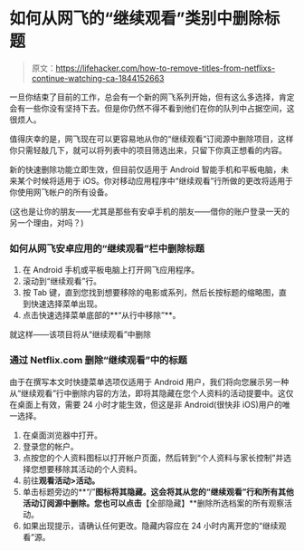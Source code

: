 # 如何从网飞的“继续观看”类别中删除标题

> 原文：<https://lifehacker.com/how-to-remove-titles-from-netflixs-continue-watching-ca-1844152663>

一旦你结束了目前的工作，总会有一个新的网飞系列开始，但有这么多选择，肯定会有一些你没有坚持下去。但是你仍然不得不看到他们在你的队列中占据空间，这很烦人。



值得庆幸的是，网飞现在可以更容易地从你的“继续观看”订阅源中删除项目，这样你只需轻敲几下，就可以将列表中的项目筛选出来，只留下你真正想看的内容。

新的快速删除功能立即生效，但目前仅适用于 Android 智能手机和平板电脑，未来某个时候将适用于 iOS。你对移动应用程序中“继续观看”行所做的更改将适用于你使用网飞帐户的所有设备。

(这也是让你的朋友——尤其是那些有安卓手机的朋友——借你的账户登录一天的另一个理由，对吗？)

### 如何从网飞安卓应用的“继续观看”栏中删除标题

1.  在 Android 手机或平板电脑上打开网飞应用程序。
2.  滚动到“继续观看”行。
3.  按 Tab 键，直到您找到想要移除的电影或系列，然后长按标题的缩略图，直到快速选择菜单出现。
4.  点击快速选择菜单底部的**“从行中移除”**。

就这样——该项目将从“继续观看”中删除

### 通过 Netflix.com 删除“继续观看”中的标题

由于在撰写本文时快捷菜单选项仅适用于 Android 用户，我们将向您展示另一种从“继续观看”行中删除内容的方法，即将其隐藏在您个人资料的活动提要中。这仅在桌面上有效，需要 24 小时才能生效，但这是非 Android(很快非 iOS)用户的唯一选择。

1.  在桌面浏览器中打开。
2.  登录您的帐户。
3.  点按您的个人资料图标以打开帐户页面，然后转到“个人资料与家长控制”并选择您想要移除其活动的个人资料。
4.  前往**观看活动>活动。**
5.  单击标题旁边的**“/”**图标将其隐藏。这会将其从您的“继续观看”行和所有其他活动订阅源中删除。您也可以点击**【全部隐藏】**删除所选档案的所有观察活动。
6.  如果出现提示，请确认任何更改。隐藏内容应在 24 小时内离开您的“继续观看”源。
